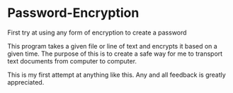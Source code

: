 # Password-Encryption
First try at using any form of encryption to create a password

This program takes a given file or line of text and encrypts it based on a given time. 
The purpose of this is to create a safe way for me to transport text documents from computer to computer.

This is my first attempt at anything like this.  Any and all feedback is greatly appreciated.
